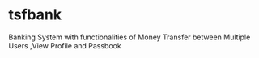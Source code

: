 # tsfbank
Banking System with functionalities of Money Transfer between Multiple Users ,View Profile and Passbook
